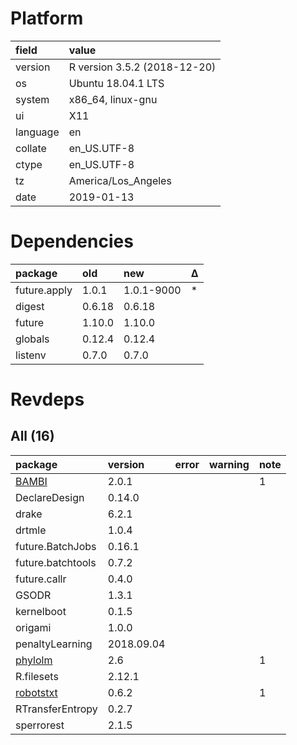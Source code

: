 # Platform

|field    |value                        |
|:--------|:----------------------------|
|version  |R version 3.5.2 (2018-12-20) |
|os       |Ubuntu 18.04.1 LTS           |
|system   |x86_64, linux-gnu            |
|ui       |X11                          |
|language |en                           |
|collate  |en_US.UTF-8                  |
|ctype    |en_US.UTF-8                  |
|tz       |America/Los_Angeles          |
|date     |2019-01-13                   |

# Dependencies

|package      |old    |new        |Δ  |
|:------------|:------|:----------|:--|
|future.apply |1.0.1  |1.0.1-9000 |*  |
|digest       |0.6.18 |0.6.18     |   |
|future       |1.10.0 |1.10.0     |   |
|globals      |0.12.4 |0.12.4     |   |
|listenv      |0.7.0  |0.7.0      |   |

# Revdeps

## All (16)

|package                            |version    |error |warning |note |
|:----------------------------------|:----------|:-----|:-------|:----|
|[BAMBI](problems.md#bambi)         |2.0.1      |      |        |1    |
|DeclareDesign                      |0.14.0     |      |        |     |
|drake                              |6.2.1      |      |        |     |
|drtmle                             |1.0.4      |      |        |     |
|future.BatchJobs                   |0.16.1     |      |        |     |
|future.batchtools                  |0.7.2      |      |        |     |
|future.callr                       |0.4.0      |      |        |     |
|GSODR                              |1.3.1      |      |        |     |
|kernelboot                         |0.1.5      |      |        |     |
|origami                            |1.0.0      |      |        |     |
|penaltyLearning                    |2018.09.04 |      |        |     |
|[phylolm](problems.md#phylolm)     |2.6        |      |        |1    |
|R.filesets                         |2.12.1     |      |        |     |
|[robotstxt](problems.md#robotstxt) |0.6.2      |      |        |1    |
|RTransferEntropy                   |0.2.7      |      |        |     |
|sperrorest                         |2.1.5      |      |        |     |

